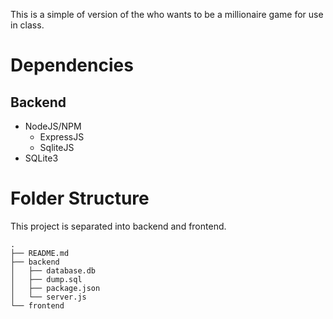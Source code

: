 This is a simple of version of the who wants to be a millionaire game for use in class.

# Dependencies

## Backend

* NodeJS/NPM
  * ExpressJS
  * SqliteJS
* SQLite3 

# Folder Structure

This project is separated into backend and frontend.

```
.
├── README.md
├── backend
│   ├── database.db
│   ├── dump.sql
│   ├── package.json
│   └── server.js
└── frontend
```

